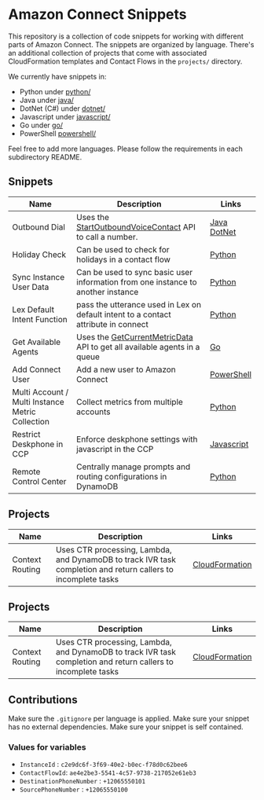# Amazon Connect Snippets

This repository is a collection of code snippets for working with different parts of Amazon Connect. The snippets are organized by language. There's an additional collection of projects that come with associated CloudFormation templates and Contact Flows in the `projects/` directory.

We currently have snippets in:

* Python under [python/](python/)
* Java under [java/](java/)
* DotNet (C#) under [dotnet/](dotnet/)
* Javascript under [javascript/](javascript/)
* Go under [go/](go/)
* PowerShell [powershell/](powershell/)

Feel free to add more languages. Please follow the requirements in each subdirectory README.

## Snippets

| Name | Description | Links |
| ---- | ----------- | ----- |
| Outbound Dial | Uses the [StartOutboundVoiceContact](https://docs.aws.amazon.com/connect/latest/APIReference/API_StartOutboundVoiceContact.html) API to call a number. | [Java](java/OutboundExample) [DotNet](dotnet/OutboundExample) |
| Holiday Check | Can be used to check for holidays in a contact flow | [Python](python/holidaycheck) |
| Sync Instance User Data | Can be used to sync basic user information from one instance to another instance | [Python](python/syncinstances) |
| Lex Default Intent Function | pass the utterance used in Lex on default intent to a contact attribute in connect | [Python](python/LexDefaultIntentUtterance) |
| Get Available Agents | Uses the [GetCurrentMetricData](https://docs.aws.amazon.com/connect/latest/APIReference/API_GetCurrentMetricData.html) API to get all available agents in a queue | [Go](go/GetQueueAvailableAgents) |
| Add Connect User | Add a new user to Amazon Connect | [PowerShell](powershell/New-ConnectUser) |
| Multi Account / Multi Instance Metric Collection | Collect metrics from multiple accounts | [Python](python/multiaccountmetrics/multi_account_metrics.py) |
| Restrict Deskphone in CCP | Enforce deskphone settings with javascript in the CCP | [Javascript](javascript/restrict-deskphone-in-ccp) |
| Remote Control Center | Centrally manage prompts and routing configurations in DynamoDB | [Python](python/remote-control-center) |

## Projects

| Name | Description | Links |
| ---- | ----------- | ----- |
| Context Routing | Uses CTR processing, Lambda, and DynamoDB to track IVR task completion and return callers to incomplete tasks | [CloudFormation](projects/ContextRouting) |

## Projects

| Name | Description | Links |
| ---- | ----------- | ----- |
| Context Routing | Uses CTR processing, Lambda, and DynamoDB to track IVR task completion and return callers to incomplete tasks | [CloudFormation](projects/ContextRouting) |

## Contributions

Make sure the `.gitignore` per language is applied.
Make sure your snippet has no external dependencies.
Make sure your snippet is self contained.

### Values for variables

* `InstanceId` : `c2e9dc6f-3f69-40e2-b0ec-f78d0c62bee6`
* `ContactFlowId`: `ae4e2be3-5541-4c57-9738-217052e61eb3`
* `DestinationPhoneNumber` : `+12065550101`
* `SourcePhoneNumber` : `+12065550100`

